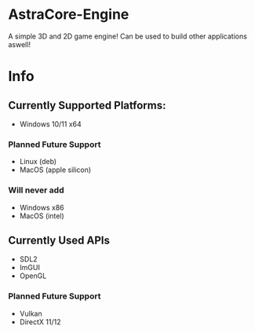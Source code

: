 # AstraCore-Engine
A simple 3D and 2D game engine! Can be used to build other applications aswell!

# Info
## Currently Supported Platforms:
* Windows 10/11 x64

### Planned Future Support
* Linux (deb)
* MacOS (apple silicon)

### Will never add
* Windows x86
* MacOS (intel)

## Currently Used APIs
* SDL2
* ImGUI
* OpenGL

### Planned Future Support
* Vulkan
* DirectX 11/12

